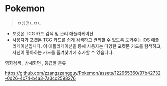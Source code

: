 # Pokemon
> ㅁ넝맴ㄴㅁㄴ
 - 포켓몬 TCG 카드 검색 및 관리 애플리케이션
 -  사용자가 포켓몬 TCG 카드를 쉽게 검색하고 관리할 수 있도록 도와주는 iOS 애플리케이션입니다. 이 애플리케이션을 통해 사용자는 다양한 포켓몬 카드를 탐색하고, 자신이 좋아하는 카드를 즐겨찾기에 추가할 수 있습니다.

영화검색 , 상세화면 , 등급별 분류

https://github.com/zzangzzangguy/Pokemon/assets/122965360/97b42732-0d26-4c74-b4a3-7a3cc2598276

